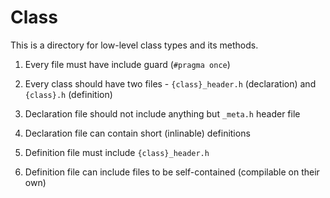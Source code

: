 # Class

This is a directory for low-level class types and its methods.

1. Every file must have include guard (`#pragma once`)

2. Every class should have two files - `{class}_header.h` (declaration) and `{class}.h` (definition)

3. Declaration file should not include anything but `_meta.h` header file

4. Declaration file can contain short (inlinable) definitions

5. Definition file must include `{class}_header.h`

6. Definition file can include files to be self-contained (compilable on their own)
